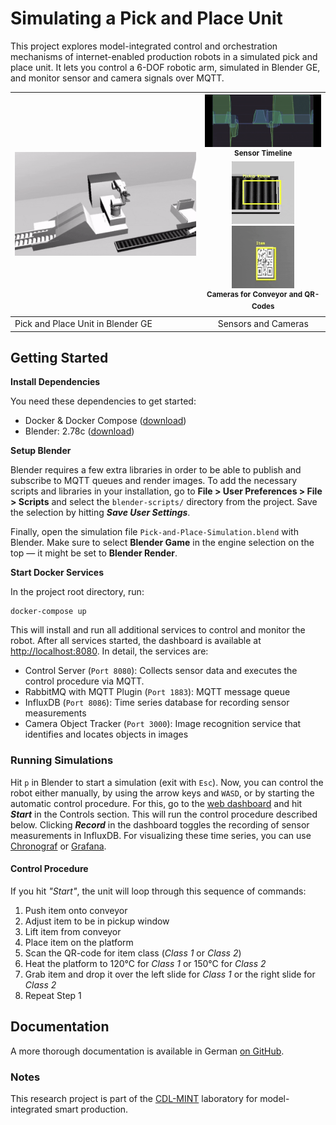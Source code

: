 # Simulating a Pick and Place Unit

This project explores model-integrated control and orchestration mechanisms of internet-enabled production robots in a simulated pick and place unit. It lets you control a 6-DOF robotic arm, simulated in Blender GE, and monitor sensor and camera signals over MQTT.

| ![](docs/Simulation-small.gif)| <img src="docs/Timeline-small.gif" width="200"/><br><sup>Sensor Timeline</sup><br>![](docs/Pickup-small.gif)![](docs/Detection-small.gif)<br><sup>Cameras for Conveyor and QR-Codes</sup>
| :--- | :---: |
|Pick and Place Unit in Blender GE | Sensors and Cameras |

## Getting Started

**Install Dependencies**

You need these dependencies to get started:
* Docker & Docker Compose ([download](https://www.docker.com/community-edition#/download))
* Blender: 2.78c ([download](https://www.blender.org/download/))

**Setup Blender**

Blender requires a few extra libraries in order to be able to publish and subscribe to MQTT queues and render images. To add the necessary scripts and libraries in your installation, go to **File > User Preferences > File > Scripts** and select the `blender-scripts/` directory from the project. Save the selection by hitting ***Save User Settings***.

Finally, open the simulation file `Pick-and-Place-Simulation.blend` with Blender. Make sure to select **Blender Game** in the engine selection on the top &mdash; it might be set to **Blender Render**.

**Start Docker Services**

In the project root directory, run:

```
docker-compose up
```

This will install and run all additional services to control and monitor the robot. After all services started, the dashboard is available at  [http://localhost:8080](http://localhost:8080). In detail, the services are:

* Control Server (`Port 8080`): Collects sensor data and executes the control procedure via MQTT.
* RabbitMQ with MQTT Plugin (`Port 1883`): MQTT message queue
* InfluxDB (`Port 8086`): Time series database for recording sensor measurements
* Camera Object Tracker (`Port 3000`): Image recognition service that identifies and locates objects in images

### Running Simulations

 Hit `p` in Blender to start a simulation (exit with `Esc`). Now, you can control the robot either manually, by using the arrow keys and `WASD`, or by starting the automatic control procedure. For this, go to the [web dashboard](http://localhost:8080) and hit ***Start*** in the Controls section. This will run the control procedure described below. Clicking ***Record*** in the dashboard toggles the recording of sensor measurements in InfluxDB. For visualizing these time series, you can use [Chronograf](https://portal.influxdata.com/downloads) or [Grafana](http://grafana.com).

#### Control Procedure

If you hit *"Start"*, the unit will loop through this sequence of commands:

1. Push item onto conveyor
2. Adjust item to be in pickup window
3. Lift item from conveyor
4. Place item on the platform
5. Scan the QR-code for item class (*Class 1* or *Class 2*)
6. Heat the platform to 120°C for *Class 1* or 150°C for *Class 2*
7. Grab item and drop it over the left slide for *Class 1* or the right slide for *Class 2*
8. Repeat Step 1

## Documentation

A more thorough documentation is available in German [on GitHub](https://github.com/rafaelkonlechner/cdl-digital-twin/blob/master/docs/index.md).

### Notes

This research project is part of the [CDL-MINT](https://cdl-mint.big.tuwien.ac.at/) laboratory for model-integrated smart production.
